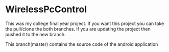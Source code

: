 # WirelessPcControl
This was my college final year project.
If you want this project you can take the pull/clone the both branches.
If you are updating the project then pushed it to the new branch.

This branch(master) contains the source code of the android application
